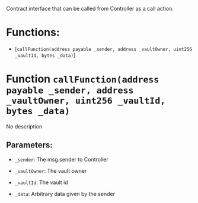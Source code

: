 Contract interface that can be called from Controller as a call action.

# Functions:

- [`callFunction(address payable _sender, address _vaultOwner, uint256 _vaultId, bytes _data)`]

# Function `callFunction(address payable _sender, address _vaultOwner, uint256 _vaultId, bytes _data)`

No description

## Parameters:

- `_sender`: The msg.sender to Controller

- `_vaultOwner`: The vault owner

- `_vaultId`: The vault id

- `_data`: Arbitrary data given by the sender
